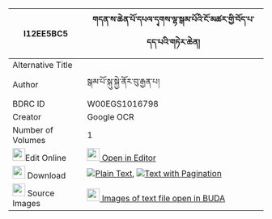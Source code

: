|I12EE5BC5|གདན་ས་ཆེན་པོ་དཔལ་དྭགས་ལྷ་སྒམ་པོའི་ངོ་མཚར་གྱི་བོད་པ་དད་པའི་གཏེར་ཆེན། 
| --- | --- 
|Alternative Title |
|Author| སྒམ་པོ་སྐུ་སྐྱེ་ནོར་བུ་རྒྱན་པ།
|BDRC ID | W00EGS1016798
|Creator | Google OCR
|Number of Volumes| 1
|<img width="25" src="https://img.icons8.com/color/25/000000/edit-property.png">Edit Online| [<img width="25" src="https://avatars.githubusercontent.com/u/45091458?s=200&v=4"> Open in Editor](http://editor.openpecha.org/I12EE5BC5)
|<img width="25" src="https://img.icons8.com/fluent/48/000000/download-2.png"/>  Download | [![](https://img.icons8.com/color/20/000000/txt.png)Plain Text](https://github.com/Openpecha/I12EE5BC5/releases/download/v1/densa_chenpo_pal_dak_lha_gampo_plain_I12EE5BC5.zip), [![](https://img.icons8.com/color/20/000000/txt.png)Text with Pagination](https://github.com/Openpecha/I12EE5BC5/releases/download/v1/densa_chenpo_pal_dak_lha_gampo_pages_I12EE5BC5.zip)
|<img width="25" src="https://img.icons8.com/plasticine/100/000000/pictures-folder.png"/>  Source Images | [<img width="25" src="https://library.bdrc.io/icons/BUDA-small.svg"> Images of text file open in BUDA](https://library.bdrc.io/show/bdr:W00EGS1016798)